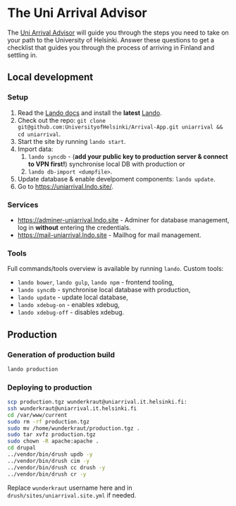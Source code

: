 # The Uni Arrival Advisor

The [Uni Arrival Advisor](https://uniarrival.helsinki.fi/) will guide you through the steps you need to take on your path to the University of Helsinki. Answer these questions to get a checklist that guides you through the process of arriving in Finland and settling in.

## Local development

### Setup

1. Read the [Lando docs](https://docs.lando.dev/) and install the **latest** [Lando](https://github.com/lando/lando/releases).
2. Check out the repo: `git clone git@github.com:UniversityofHelsinki/Arrival-App.git uniarrival && cd uniarrival`.
3. Start the site by running `lando start`.
4. Import data:
   1. `lando syncdb` - (**add your public key to production server & connect to VPN first!**) synchronise local DB with production or
   2. `lando db-import <dumpfile>`.
5. Update database & enable develpoment components: `lando update`.
6. Go to <https://uniarrival.lndo.site/>.

### Services

- <https://adminer-uniarrival.lndo.site> - Adminer for database management, log in **without** entering the credentials.
- <https://mail-uniarrival.lndo.site> - Mailhog for mail management.

### Tools

Full commands/tools overview is available by running `lando`. Custom tools:

- `lando bower`, `lando gulp`, `lando npm` - frontend tooling,
- `lando syncdb` - synchronise local database with production,
- `lando update` - update local database,
- `lando xdebug-on` - enables xdebug,
- `lando xdebug-off` - disables xdebug.

## Production

### Generation of production build

```sh
lando production
```

### Deploying to production

```sh
scp production.tgz wunderkraut@uniarrival.it.helsinki.fi:
ssh wunderkraut@uniarrival.it.helsinki.fi
cd /var/www/current
sudo rm -rf production.tgz
sudo mv /home/wunderkraut/production.tgz .
sudo tar xvfz production.tgz
sudo chown -R apache:apache .
cd drupal
../vendor/bin/drush updb -y
../vendor/bin/drush cim -y
../vendor/bin/drush cc drush -y
../vendor/bin/drush cr -y

```

Replace `wunderkraut` username here and in `drush/sites/uniarrival.site.yml` if needed.
